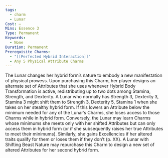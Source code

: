 ```yaml
---
tags:
  - charm
  - Lunar
Cost: —
Mins: Essence 3
Type: Permanent
Keywords:
  - None
Duration: Permanent
Prerequisite Charms:
  - "[[Perfected Hybrid Interaction]]"
  - Any 5 Physical Attribute Charms
---
```

The Lunar changes her hybrid form’s nature to embody a new manifestation of physical prowess. Upon purchasing this Charm, her player designs an alternate set of Attributes that she uses whenever Hybrid Body Transformation is active, redistributing up to two dots among Stamina, Strength, and Dexterity. A Lunar who normally has Strength 3, Dexterity 3, Stamina 3 might shift them to Strength 3, Dexterity 5, Stamina 1 when she takes on her stealthy hybrid form. If this lowers an Attribute below the minimum needed for any of the Lunar’s Charms, she loses access to those Charms while in hybrid form. Conversely, the Lunar may learn Charms whose minimums she meets only with her shifted Attributes but can only access them in hybrid form (or if she subsequently raises her true Attributes to meet their minimums). Similarly, she gains Excellencies if her altered traits qualify for them or loses them if they don’t (p. XX). A Lunar with Shifting Beast Nature may repurchase this Charm to design a new set of altered Attributes for her second hybrid form.